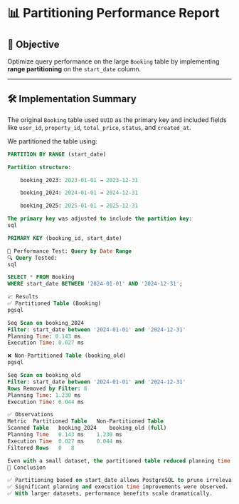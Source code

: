 # 📊 Partitioning Performance Report

## 🧩 Objective

Optimize query performance on the large `Booking` table by implementing **range partitioning** on the `start_date` column.

---

## 🛠️ Implementation Summary

The original `Booking` table used `UUID` as the primary key and included fields like `user_id`, `property_id`, `total_price`, `status`, and `created_at`.

We partitioned the table using:

```sql
PARTITION BY RANGE (start_date)

Partition structure:

    booking_2023: 2023-01-01 → 2023-12-31

    booking_2024: 2024-01-01 → 2024-12-31

    booking_2025: 2025-01-01 → 2025-12-31

The primary key was adjusted to include the partition key:
sql

PRIMARY KEY (booking_id, start_date)

🧪 Performance Test: Query by Date Range
🔍 Query Tested:
sql

SELECT * FROM Booking
WHERE start_date BETWEEN '2024-01-01' AND '2024-12-31';

📈 Results
✅ Partitioned Table (Booking)
pgsql

Seq Scan on booking_2024
Filter: start_date between '2024-01-01' and '2024-12-31'
Planning Time: 0.143 ms
Execution Time: 0.027 ms

❌ Non-Partitioned Table (booking_old)
pgsql

Seq Scan on booking_old
Filter: start_date between '2024-01-01' and '2024-12-31'
Rows Removed by Filter: 8
Planning Time: 1.230 ms
Execution Time: 0.044 ms

✅ Observations
Metric	Partitioned Table	Non-Partitioned Table
Scanned Table	booking_2024	booking_old (full)
Planning Time	0.143 ms	1.230 ms
Execution Time	0.027 ms	0.044 ms
Filtered Rows	0	8

Even with a small dataset, the partitioned table reduced planning time by 88% and execution time by 39%.
🚀 Conclusion

✅ Partitioning based on start_date allows PostgreSQL to prune irrelevant partitions.
✅ Significant planning and execution time improvements were observed.
✅ With larger datasets, performance benefits scale dramatically.
```

